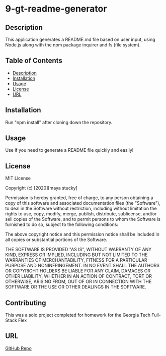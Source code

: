# 9-gt-readme-generator

## Description

This application generates a README.md file based on user input, using Node.js along with the npm package inquirer and fs (file system).

## Table of Contents

- [Description](#Description)
- [Installation](#Installation)
- [Usage](#Usage)
- [License](#License)
- [URL](#URL)

## Installation

Run "npm install" after cloning down the repository.

## Usage

Use if you need to generate a README file quickly and easily!

## License

MIT License

Copyright (c) [2020][maya stucky]

Permission is hereby granted, free of charge, to any person obtaining a copy
of this software and associated documentation files (the "Software"), to deal
in the Software without restriction, including without limitation the rights
to use, copy, modify, merge, publish, distribute, sublicense, and/or sell
copies of the Software, and to permit persons to whom the Software is
furnished to do so, subject to the following conditions:

The above copyright notice and this permission notice shall be included in all
copies or substantial portions of the Software.

THE SOFTWARE IS PROVIDED "AS IS", WITHOUT WARRANTY OF ANY KIND, EXPRESS OR
IMPLIED, INCLUDING BUT NOT LIMITED TO THE WARRANTIES OF MERCHANTABILITY,
FITNESS FOR A PARTICULAR PURPOSE AND NONINFRINGEMENT. IN NO EVENT SHALL THE
AUTHORS OR COPYRIGHT HOLDERS BE LIABLE FOR ANY CLAIM, DAMAGES OR OTHER
LIABILITY, WHETHER IN AN ACTION OF CONTRACT, TORT OR OTHERWISE, ARISING FROM,
OUT OF OR IN CONNECTION WITH THE SOFTWARE OR THE USE OR OTHER DEALINGS IN THE
SOFTWARE.

## Contributing

This was a solo project completed for homework for the Georgia Tech Full-Stack Flex

## URL

[GitHub Repo](https://github.com/mayastucky/9-gt-readme-generator)
